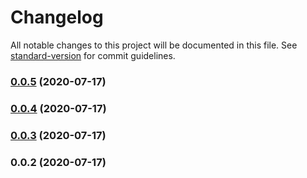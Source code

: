 # Changelog

All notable changes to this project will be documented in this file. See [standard-version](https://github.com/conventional-changelog/standard-version) for commit guidelines.

### [0.0.5](https://bitbucket.org/coveord/ui-kit/compare/v0.0.4...v0.0.5) (2020-07-17)

### [0.0.4](https://bitbucket.org/coveord/ui-kit/compare/v0.0.3...v0.0.4) (2020-07-17)

### [0.0.3](https://bitbucket.org/coveord/ui-kit/compare/v0.0.2...v0.0.3) (2020-07-17)

### 0.0.2 (2020-07-17)

